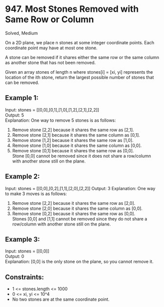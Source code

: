 # 947. Most Stones Removed with Same Row or Column
Solved, Medium

On a 2D plane, we place n stones at some integer coordinate points. Each coordinate point may have at most one stone.  

A stone can be removed if it shares either the same row or the same column as another stone that has not been removed.  

Given an array stones of length n where stones[i] = [xi, yi] represents the location of the ith stone, return the largest possible number of stones that can be removed.  

 

Example 1:
---
Input: stones = [[0,0],[0,1],[1,0],[1,2],[2,1],[2,2]]  
Output: 5  
Explanation: One way to remove 5 stones is as follows:  
1. Remove stone [2,2] because it shares the same row as [2,1].  
2. Remove stone [2,1] because it shares the same column as [0,1].  
3. Remove stone [1,2] because it shares the same row as [1,0].  
4. Remove stone [1,0] because it shares the same column as [0,0].  
5. Remove stone [0,1] because it shares the same row as [0,0].  
Stone [0,0] cannot be removed since it does not share a row/column with another stone still on the plane.

Example 2:
---
Input: stones = [[0,0],[0,2],[1,1],[2,0],[2,2]] 
Output: 3 
Explanation: One way to make 3 moves is as follows:  
1. Remove stone [2,2] because it shares the same row as [2,0].  
2. Remove stone [2,0] because it shares the same column as [0,0].  
3. Remove stone [0,2] because it shares the same row as [0,0].  
Stones [0,0] and [1,1] cannot be removed since they do not share a row/column with another stone still on the plane.

Example 3:
---
Input: stones = [[0,0]]  
Output: 0  
Explanation: [0,0] is the only stone on the plane, so you cannot remove it.  
 

Constraints:
---
- 1 <= stones.length <= 1000
- 0 <= xi, yi <= 10^4
- No two stones are at the same coordinate point.
